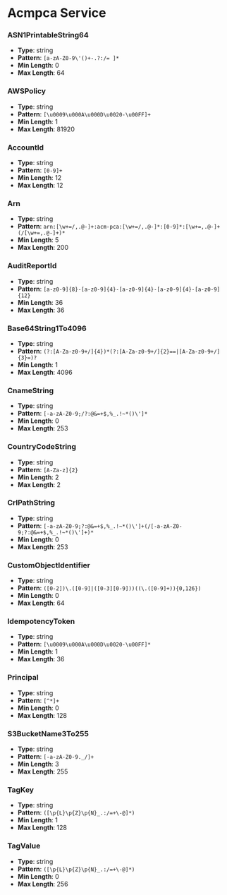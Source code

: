 # Acmpca Service

### ASN1PrintableString64
- **Type**: string
- **Pattern**: `[a-zA-Z0-9\'()+-.?:/= ]*`
- **Min Length**: 0
- **Max Length**: 64

### AWSPolicy
- **Type**: string
- **Pattern**: `[\u0009\u000A\u000D\u0020-\u00FF]+`
- **Min Length**: 1
- **Max Length**: 81920

### AccountId
- **Type**: string
- **Pattern**: `[0-9]+`
- **Min Length**: 12
- **Max Length**: 12

### Arn
- **Type**: string
- **Pattern**: `arn:[\w+=/,.@-]+:acm-pca:[\w+=/,.@-]*:[0-9]*:[\w+=,.@-]+(/[\w+=,.@-]+)*`
- **Min Length**: 5
- **Max Length**: 200

### AuditReportId
- **Type**: string
- **Pattern**: `[a-z0-9]{8}-[a-z0-9]{4}-[a-z0-9]{4}-[a-z0-9]{4}-[a-z0-9]{12}`
- **Min Length**: 36
- **Max Length**: 36

### Base64String1To4096
- **Type**: string
- **Pattern**: `(?:[A-Za-z0-9+/]{4})*(?:[A-Za-z0-9+/]{2}==|[A-Za-z0-9+/]{3}=)?`
- **Min Length**: 1
- **Max Length**: 4096

### CnameString
- **Type**: string
- **Pattern**: `[-a-zA-Z0-9;/?:@&=+$,%_.!~*()\']*`
- **Min Length**: 0
- **Max Length**: 253

### CountryCodeString
- **Type**: string
- **Pattern**: `[A-Za-z]{2}`
- **Min Length**: 2
- **Max Length**: 2

### CrlPathString
- **Type**: string
- **Pattern**: `[-a-zA-Z0-9;?:@&=+$,%_.!~*()\']+(/[-a-zA-Z0-9;?:@&=+$,%_.!~*()\']+)*`
- **Min Length**: 0
- **Max Length**: 253

### CustomObjectIdentifier
- **Type**: string
- **Pattern**: `([0-2])\.([0-9]|([0-3][0-9]))((\.([0-9]+)){0,126})`
- **Min Length**: 0
- **Max Length**: 64

### IdempotencyToken
- **Type**: string
- **Pattern**: `[\u0009\u000A\u000D\u0020-\u00FF]*`
- **Min Length**: 1
- **Max Length**: 36

### Principal
- **Type**: string
- **Pattern**: `[^*]+`
- **Min Length**: 0
- **Max Length**: 128

### S3BucketName3To255
- **Type**: string
- **Pattern**: `[-a-zA-Z0-9._/]+`
- **Min Length**: 3
- **Max Length**: 255

### TagKey
- **Type**: string
- **Pattern**: `([\p{L}\p{Z}\p{N}_.:/=+\-@]*)`
- **Min Length**: 1
- **Max Length**: 128

### TagValue
- **Type**: string
- **Pattern**: `([\p{L}\p{Z}\p{N}_.:/=+\-@]*)`
- **Min Length**: 0
- **Max Length**: 256

